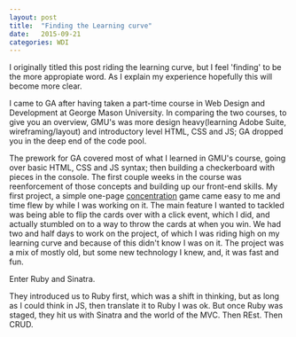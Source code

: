 ```yaml
---
layout: post
title:  "Finding the Learning curve"
date:   2015-09-21
categories: WDI
---
```


I originally titled this post riding the learning curve, but I feel 'finding' to be the more appropiate word.  As I explain my experience hopefully this will become more clear.  

I came to GA after having taken a part-time course in Web Design and Development at George Mason University.  In comparing the two courses, to give you an overview, GMU's was more design heavy(learning Adobe Suite, wireframing/layout) and introductory level HTML, CSS and JS; GA dropped you in the deep end of the code pool.  

The prework for GA covered most of what I learned in GMU's course, going over basic HTML, CSS and JS syntax; then building a checkerboard with pieces in the console.  The first couple weeks in the course was reenforcement of those concepts and building up our front-end skills.  My first project, a simple one-page [concentration](http://ryan-321.github.io/Memory/) game came easy to me and time flew by while I was working on it.  The main feature I wanted to tackled was being able to flip the cards over with a click event, which I did, and actually stumbled on to a way to throw the cards at when you win.  We had two and half days to work on the project, of which I was riding high on my learning curve and because of this didn't know I was on it.  The project was a mix of mostly old, but some new technology I knew, and, it was fast and fun.  

Enter Ruby and Sinatra.  

They introduced us to Ruby first, which was a shift in thinking, but as long as I could think in JS, then translate it to Ruby I was ok.  But once Ruby was staged, they hit us with Sinatra and the world of the MVC.  Then REst.  Then CRUD.   
